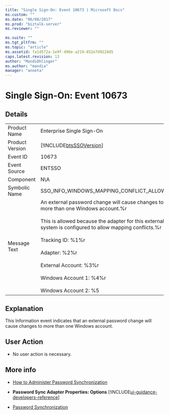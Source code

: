 ```yaml
---
title: "Single Sign-On: Event 10673 | Microsoft Docs"
ms.custom: ""
ms.date: "06/08/2017"
ms.prod: "biztalk-server"
ms.reviewer: ""

ms.suite: ""
ms.tgt_pltfrm: ""
ms.topic: "article"
ms.assetid: fa1d572a-1e9f-496e-a219-852e7d9228d5
caps.latest.revision: 13
author: "MandiOhlinger"
ms.author: "mandia"
manager: "anneta"
---
```

# Single Sign-On: Event 10673
## Details  

|                 |                                                                                                                                                                                                                                                                                                                                                                          |
|-----------------|--------------------------------------------------------------------------------------------------------------------------------------------------------------------------------------------------------------------------------------------------------------------------------------------------------------------------------------------------------------------------|
|  Product Name   |                                                                                                                                                                        Enterprise Single Sign-On                                                                                                                                                                         |
| Product Version |                                                                                                                                                        [!INCLUDE[btsSSOVersion](../includes/btsssoversion-md.md)]                                                                                                                                                        |
|    Event ID     |                                                                                                                                                                                  10673                                                                                                                                                                                   |
|  Event Source   |                                                                                                                                                                                  ENTSSO                                                                                                                                                                                  |
|    Component    |                                                                                                                                                                                   N\A                                                                                                                                                                                    |
|  Symbolic Name  |                                                                                                                                                                SSO_INFO_WINDOWS_MAPPING_CONFLICT_ALLOWED                                                                                                                                                                 |
|  Message Text   | An external password change will cause changes to more than one Windows account.%r<br /><br /> This is allowed because the adapter for this external system is configured to allow mapping conflicts.%r<br /><br /> Tracking ID: %1%r<br /><br /> Adapter: %2%r<br /><br /> External Account: %3%r<br /><br /> Windows Account 1: %4%r<br /><br /> Windows Account 2: %5 |

## Explanation  
 This Information event indicates that an external password change will cause changes to more than one Windows account.  

## User Action  

-   No user action is necessary.  

## More info

- [How to Administer Password Synchronization](../core/how-to-administer-password-synchronization.md)  

- **Password Sync Adapter Properties: Options** [!INCLUDE[ui-guidance-developers-reference](../includes/ui-guidance-developers-reference.md)]

- [Password Synchronization](../core/password-synchronization2.md)
